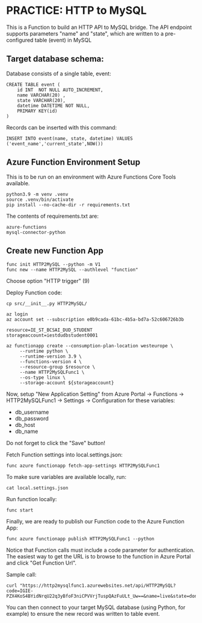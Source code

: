 
# PRACTICE: HTTP to MySQL  

This is a Function to build an HTTP API to MySQL bridge. The API endpoint supports parameters "name" and "state", which are written to a pre-configured table (event) in MySQL

## Target database schema:  


Database consists of a single table, event:  

```  
CREATE TABLE event (
    id INT  NOT NULL AUTO_INCREMENT, 
    name VARCHAR(20) , 
    state VARCHAR(20),
    datetime DATETIME NOT NULL,
    PRIMARY KEY(id)
)
```  

Records can be inserted with this command:

```  
INSERT INTO event(name, state, datetime) VALUES ('event_name','current_state',NOW())
```  

## Azure Function Environment Setup  

This is to be run on an environment with Azure Functions Core Tools available.  


```  
python3.9 -m venv .venv
source .venv/bin/activate
pip install --no-cache-dir -r requirements.txt  
```  


The contents of requirements.txt are:  

```  
azure-functions
mysql-connector-python
```  

## Create new Function App  

```  
func init HTTP2MySQL --python -m V1  
func new --name HTTP2MySQL --authlevel "function"
```  
Choose option "HTTP trigger" (9)  


Deploy Function code:  

```  
cp src/__init__.py HTTP2MySQL/  
```  

```  
az login
az account set --subscription e0b9cada-61bc-4b5a-bd7a-52c606726b3b

resource=IE_ST_BCSAI_DUD_STUDENT
storageaccount=iestdudbstudent0001  
```  

```  
az functionapp create --consumption-plan-location westeurope \
     --runtime python \
     --runtime-version 3.9 \
     --functions-version 4 \
     --resource-group $resource \
     --name HTTP2MySQLFunc1 \
     --os-type linux \
     --storage-account ${storageaccount}  
```  

Now, setup "New Application Setting" from Azure Portal -> Functions -> HTTP2MySQLFunc1 -> Settings -> Configuration for these variables:  

* db_username  
* db_password  
* db_host  
* db_name  

Do not forget to click the "Save" button!  

Fetch Function settings into local.settings.json:  

```  
func azure functionapp fetch-app-settings HTTP2MySQLFunc1  
```  

To make sure variables are available locally, run:  
```  
cat local.settings.json  
```  

Run function locally:  
```  
func start  
```  


Finally, we are ready to publish our Function code to the Azure Function App:  

```  
func azure functionapp publish HTTP2MySQLFunc1 --python  
```  

Notice that Function calls must include a code parameter for authentication. The easiest way to get the URL is to browse to the function in Azure Portal and click "Get Function Url".  

Sample call:  

```
curl "https://http2mysqlfunc1.azurewebsites.net/api/HTTP2MySQL?code=IGIE-PZX4KoS4BYidNrqU22q3yBfoF3niCPVVrjTuspQAzFuULt_Uw==&name=live&state=done"
```  

You can then connect to your target  MySQL database (using Python, for example) to ensure the new record was written to table event.  


